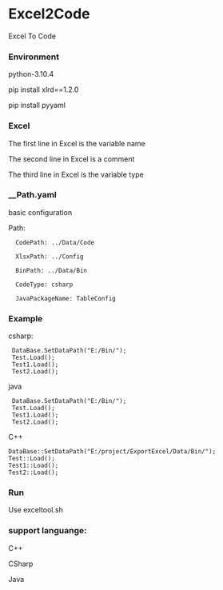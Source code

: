 # Excel2Code
Excel To  Code

### Environment
python-3.10.4

pip install xlrd==1.2.0

pip install pyyaml

### Excel
The first line in Excel is the variable name

The second line in Excel is a comment

The third line in Excel is the variable type

### __Path.yaml    
basic configuration

Path:
```
  CodePath: ../Data/Code
  
  XlsxPath: ../Config
  
  BinPath: ../Data/Bin
  
  CodeType: csharp   

  JavaPackageName: TableConfig
```


### Example
csharp:
```
 DataBase.SetDataPath("E:/Bin/");
 Test.Load();
 Test1.Load();
 Test2.Load();
```
java
```
 DataBase.SetDataPath("E:/Bin/");
 Test.Load();
 Test1.Load();
 Test2.Load();
```

C++
```
DataBase::SetDataPath("E:/project/ExportExcel/Data/Bin/");
Test::Load();
Test1::Load();
Test2::Load();
```
### Run

Use exceltool.sh


### support languange:
C++

CSharp

Java
